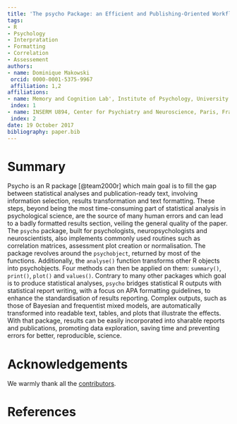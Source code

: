 ```yaml
---
title: 'The psycho Package: an Efficient and Publishing-Oriented Workflow for Psychological Science'
tags:
- R
- Psychology
- Interpratation
- Formatting
- Correlation
- Assessement
authors:
- name: Dominique Makowski
 orcid: 0000-0001-5375-9967
 affiliation: 1,2
affiliations:
- name: Memory and Cognition Lab', Institute of Psychology, University of Sorbonne Paris Cité, France
 index: 1
- name: INSERM U894, Center for Psychiatry and Neuroscience, Paris, France
 index: 2
date: 19 October 2017
bibliography: paper.bib
---
```


# Summary

Psycho is an R package [@team2000r] which main goal is to fill the gap between statistical analyses and publication-ready text, involving information selection, results transformation and text formatting. These steps, beyond being the most time-consuming part of statistical analysis in psychological science, are the source of many human errors and can lead to a badly formatted results section, veiling the general quality of the paper. The `psycho` package, built for psychologists, neuropsychologists and neuroscientists, also implements commonly used routines such as correlation matrices, assessment plot creation or normalisation. The package revolves around the `psychobject`, returned by most of the functions. Additionally, the `analyse()` function transforms other R objects into psychobjects. Four methods can then be applied on them: `summary()`, `print()`, `plot()` and `values()`. Contrary to many other packages which goal is to produce statistical analyses, `psycho` bridges statistical R outputs with statistical report writing, with a focus on APA formatting guidelines, to enhance the standardisation of results reporting. Complex outputs, such as those of Bayesian and frequentist mixed models, are automatically transformed into readable text, tables, and plots that illustrate the effects. With that package, results can be easily  incorporated into sharable reports and publications, promoting data exploration, saving time and preventing errors for better, reproducible, science.

# Acknowledgements

We warmly thank all the [contributors](https://github.com/neuropsychology/psycho.R/graphs/contributors).

# References
